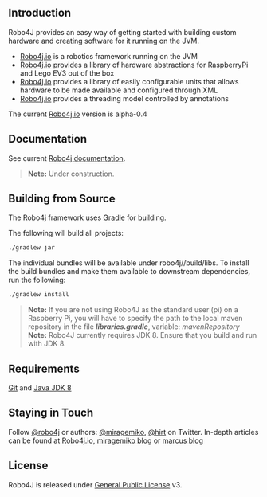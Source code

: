 ## Introduction
Robo4J provides an easy way of getting started with building custom hardware and creating software for it running on the JVM.

* [Robo4j.io][] is a robotics framework running on the JVM
* [Robo4j.io][] provides a library of hardware abstractions for RaspberryPi and Lego EV3 out of the box
* [Robo4j.io][] provides a library of easily configurable units that allows hardware to be made available and configured through XML
* [Robo4j.io][] provides a threading model controlled by annotations

The current [Robo4j.io][] version is alpha-0.4

## Documentation
See current [Robo4j documentation][].
> **Note:** Under construction.

## Building from Source
The Robo4j framework uses [Gradle][] for building.

The following will build all projects:

```bash
./gradlew jar
```
The individual bundles will be available under robo4j/<project>/build/libs.
To install the build bundles and make them available to downstream dependencies, run the following:

```bash
./gradlew install
```

> **Note:** If you are not using Robo4J as the standard user (pi) on a Raspberry Pi, you will have to specify the path to the local maven repository in the file _**libraries.gradle**_, variable: _mavenRepository_
> **Note:** Robo4J currently requires JDK 8. Ensure that you build and run with JDK 8.

## Requirements
[Git][] and [Java JDK 8][]

## Staying in Touch
Follow [@robo4j][] or authors: [@miragemiko][], [@hirt][]
on Twitter. In-depth articles can be found at [Robo4j.io][], [miragemiko blog][] or [marcus blog][]

## License
Robo4J is released under [General Public License][] v3.

[Robo4j.io]: http://www.robo4j.io
[miragemiko blog]: http://www.miroslavkopecky.com
[marcus blog]: http://hirt.se/blog/
[General Public License]: http://www.gnu.org/licenses/gpl-3.0-standalone.html
[@robo4j]: https://twitter.com/robo4j
[@miragemiko]: https://twitter.com/miragemiko
[@hirt]: https://twitter.com/hirt
[Gradle]: http://gradle.org
[Java JDK 8]: http://www.oracle.com/technetwork/java/javase/downloads
[Git]: http://help.github.com/set-up-git-redirect
[Robo4j documentation]: http://www.robo4j.io/p/documentation.html

